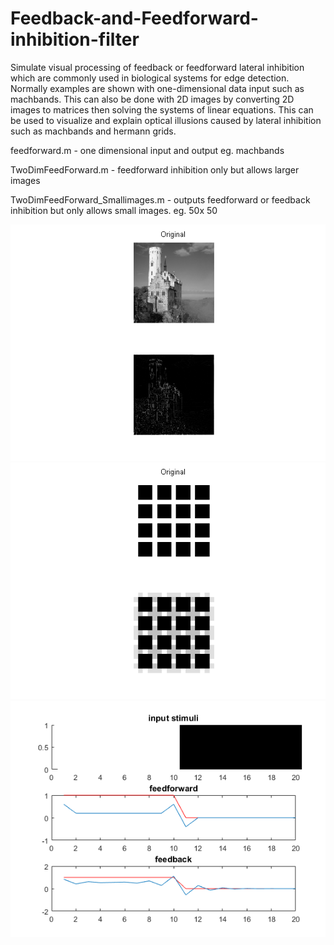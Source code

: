 # Feedback-and-Feedforward-inhibition-filter
Simulate visual processing of feedback or feedforward lateral inhibition which are commonly used in biological systems for edge detection. Normally examples are shown with one-dimensional data input such as machbands. This can also be done with 2D images by converting 2D images to matrices then solving the systems of linear equations. This can be used to visualize and explain optical illusions caused by lateral inhibition such as machbands and hermann grids.

feedforward.m - one dimensional input and output eg. machbands

TwoDimFeedForward.m - feedforward inhibition only but allows larger images

TwoDimFeedForward_Smallimages.m - outputs feedforward or feedback inhibition but only allows small images. eg. 50x 50

![](/Figure10.png "example 1") ![](/Figure11.png "example 2")
![](/Figure2_04.png "example 3")

